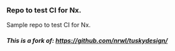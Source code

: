 ### Repo to test CI for Nx.

Sample repo to test CI for Nx.

##### This is a fork of: https://github.com/nrwl/tuskydesign/

